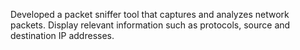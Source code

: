 Developed a packet sniffer tool that captures and analyzes network packets. Display relevant information such as protocols, source and destination IP addresses.
